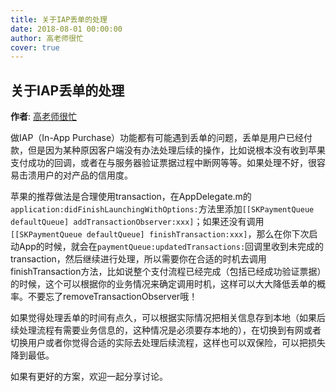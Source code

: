 ```yaml
---
title: 关于IAP丢单的处理
date: 2018-08-01 00:00:00
author: 高老师很忙
cover: true
---
```


关于IAP丢单的处理
----------
**作者**: [高老师很忙](https://weibo.com/517082456)

做IAP（In-App Purchase）功能都有可能遇到丢单的问题，丢单是用户已经付款，但是因为某种原因客户端没有办法处理后续的操作，比如说根本没有收到苹果支付成功的回调，或者在与服务器验证票据过程中断网等等。如果处理不好，很容易击溃用户的对产品的信用度。

苹果的推荐做法是合理使用transaction，在AppDelegate.m的`application:didFinishLaunchingWithOptions:`方法里添加`[[SKPaymentQueue defaultQueue] addTransactionObserver:xxx]`；如果还没有调用`[[SKPaymentQueue defaultQueue] finishTransaction:xxx]`，那么在你下次启动App的时候，就会在`paymentQueue:updatedTransactions:`回调里收到未完成的transaction，然后继续进行处理，所以需要你在合适的时机去调用finishTransaction方法，比如说整个支付流程已经完成（包括已经成功验证票据）的时候，这个可以根据你的业务情况来确定调用时机，这样可以大大降低丢单的概率。不要忘了removeTransactionObserver哦！

如果觉得处理丢单的时间有点久，可以根据实际情况把相关信息存到本地（如果后续处理流程有需要业务信息的，这种情况是必须要存本地的），在切换到有网或者切换用户或者你觉得合适的实际去处理后续流程，这样也可以双保险，可以把损失降到最低。

如果有更好的方案，欢迎一起分享讨论。